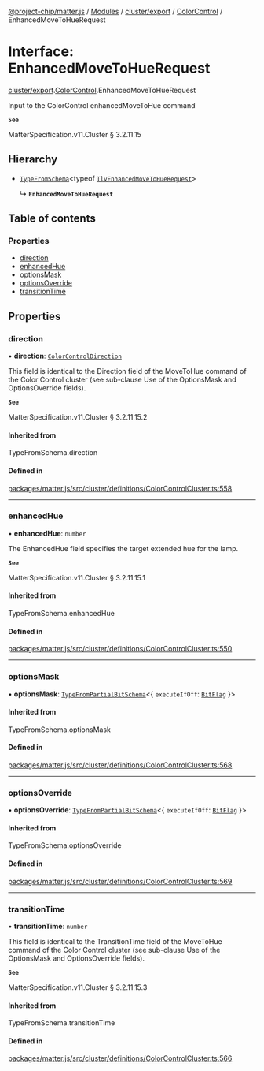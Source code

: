 [@project-chip/matter.js](../README.md) / [Modules](../modules.md) / [cluster/export](../modules/cluster_export.md) / [ColorControl](../modules/cluster_export.ColorControl.md) / EnhancedMoveToHueRequest

# Interface: EnhancedMoveToHueRequest

[cluster/export](../modules/cluster_export.md).[ColorControl](../modules/cluster_export.ColorControl.md).EnhancedMoveToHueRequest

Input to the ColorControl enhancedMoveToHue command

**`See`**

MatterSpecification.v11.Cluster § 3.2.11.15

## Hierarchy

- [`TypeFromSchema`](../modules/tlv_export.md#typefromschema)\<typeof [`TlvEnhancedMoveToHueRequest`](../modules/cluster_export.ColorControl.md#tlvenhancedmovetohuerequest)\>

  ↳ **`EnhancedMoveToHueRequest`**

## Table of contents

### Properties

- [direction](cluster_export.ColorControl.EnhancedMoveToHueRequest.md#direction)
- [enhancedHue](cluster_export.ColorControl.EnhancedMoveToHueRequest.md#enhancedhue)
- [optionsMask](cluster_export.ColorControl.EnhancedMoveToHueRequest.md#optionsmask)
- [optionsOverride](cluster_export.ColorControl.EnhancedMoveToHueRequest.md#optionsoverride)
- [transitionTime](cluster_export.ColorControl.EnhancedMoveToHueRequest.md#transitiontime)

## Properties

### direction

• **direction**: [`ColorControlDirection`](../enums/cluster_export.ColorControl.ColorControlDirection.md)

This field is identical to the Direction field of the MoveToHue command of the Color Control cluster (see
sub-clause Use of the OptionsMask and OptionsOverride fields).

**`See`**

MatterSpecification.v11.Cluster § 3.2.11.15.2

#### Inherited from

TypeFromSchema.direction

#### Defined in

[packages/matter.js/src/cluster/definitions/ColorControlCluster.ts:558](https://github.com/project-chip/matter.js/blob/2d9f2165d2672864fda3496a6d0d5f93597f82c6/packages/matter.js/src/cluster/definitions/ColorControlCluster.ts#L558)

___

### enhancedHue

• **enhancedHue**: `number`

The EnhancedHue field specifies the target extended hue for the lamp.

**`See`**

MatterSpecification.v11.Cluster § 3.2.11.15.1

#### Inherited from

TypeFromSchema.enhancedHue

#### Defined in

[packages/matter.js/src/cluster/definitions/ColorControlCluster.ts:550](https://github.com/project-chip/matter.js/blob/2d9f2165d2672864fda3496a6d0d5f93597f82c6/packages/matter.js/src/cluster/definitions/ColorControlCluster.ts#L550)

___

### optionsMask

• **optionsMask**: [`TypeFromPartialBitSchema`](../modules/schema_export.md#typefrompartialbitschema)\<\{ `executeIfOff`: [`BitFlag`](../modules/schema_export.md#bitflag)  }\>

#### Inherited from

TypeFromSchema.optionsMask

#### Defined in

[packages/matter.js/src/cluster/definitions/ColorControlCluster.ts:568](https://github.com/project-chip/matter.js/blob/2d9f2165d2672864fda3496a6d0d5f93597f82c6/packages/matter.js/src/cluster/definitions/ColorControlCluster.ts#L568)

___

### optionsOverride

• **optionsOverride**: [`TypeFromPartialBitSchema`](../modules/schema_export.md#typefrompartialbitschema)\<\{ `executeIfOff`: [`BitFlag`](../modules/schema_export.md#bitflag)  }\>

#### Inherited from

TypeFromSchema.optionsOverride

#### Defined in

[packages/matter.js/src/cluster/definitions/ColorControlCluster.ts:569](https://github.com/project-chip/matter.js/blob/2d9f2165d2672864fda3496a6d0d5f93597f82c6/packages/matter.js/src/cluster/definitions/ColorControlCluster.ts#L569)

___

### transitionTime

• **transitionTime**: `number`

This field is identical to the TransitionTime field of the MoveToHue command of the Color Control cluster
(see sub-clause Use of the OptionsMask and OptionsOverride fields).

**`See`**

MatterSpecification.v11.Cluster § 3.2.11.15.3

#### Inherited from

TypeFromSchema.transitionTime

#### Defined in

[packages/matter.js/src/cluster/definitions/ColorControlCluster.ts:566](https://github.com/project-chip/matter.js/blob/2d9f2165d2672864fda3496a6d0d5f93597f82c6/packages/matter.js/src/cluster/definitions/ColorControlCluster.ts#L566)
